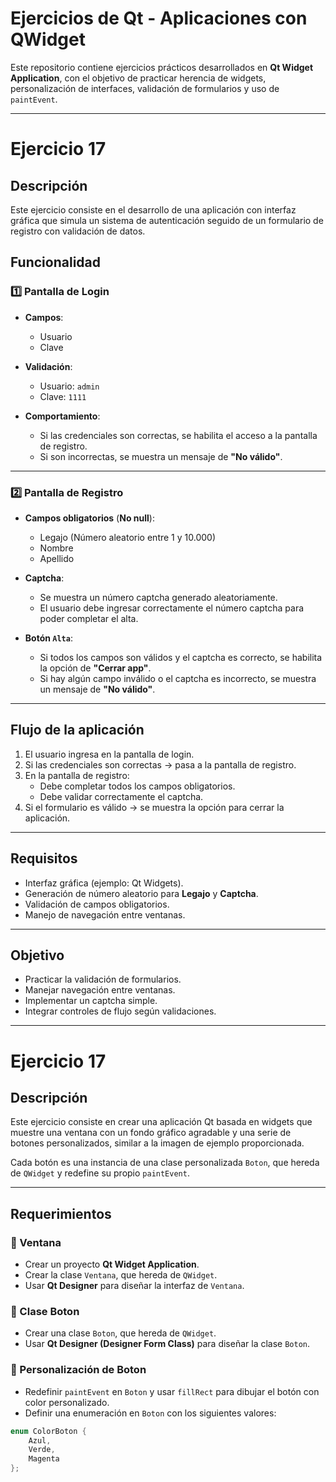 # Ejercicios de Qt - Aplicaciones con QWidget

Este repositorio contiene ejercicios prácticos desarrollados en **Qt Widget Application**, con el objetivo de practicar herencia de widgets, personalización de interfaces, validación de formularios y uso de `paintEvent`.

---

# Ejercicio 17

## Descripción

Este ejercicio consiste en el desarrollo de una aplicación con interfaz gráfica que simula un sistema de autenticación seguido de un formulario de registro con validación de datos.

## Funcionalidad

### 1️⃣ Pantalla de Login

- **Campos**:
  - Usuario
  - Clave

- **Validación**:
  - Usuario: `admin`
  - Clave: `1111`

- **Comportamiento**:
  - Si las credenciales son correctas, se habilita el acceso a la pantalla de registro.
  - Si son incorrectas, se muestra un mensaje de **"No válido"**.

---

### 2️⃣ Pantalla de Registro

- **Campos obligatorios** (**No null**):
  - Legajo (Número aleatorio entre 1 y 10.000)
  - Nombre
  - Apellido

- **Captcha**:
  - Se muestra un número captcha generado aleatoriamente.
  - El usuario debe ingresar correctamente el número captcha para poder completar el alta.

- **Botón `Alta`**:
  - Si todos los campos son válidos y el captcha es correcto, se habilita la opción de **"Cerrar app"**.
  - Si hay algún campo inválido o el captcha es incorrecto, se muestra un mensaje de **"No válido"**.

---

## Flujo de la aplicación

1. El usuario ingresa en la pantalla de login.
2. Si las credenciales son correctas → pasa a la pantalla de registro.
3. En la pantalla de registro:
    - Debe completar todos los campos obligatorios.
    - Debe validar correctamente el captcha.
4. Si el formulario es válido → se muestra la opción para cerrar la aplicación.

---

## Requisitos

- Interfaz gráfica (ejemplo: Qt Widgets).
- Generación de número aleatorio para **Legajo** y **Captcha**.
- Validación de campos obligatorios.
- Manejo de navegación entre ventanas.

---

## Objetivo

- Practicar la validación de formularios.
- Manejar navegación entre ventanas.
- Implementar un captcha simple.
- Integrar controles de flujo según validaciones.

---

# Ejercicio 17

## Descripción

Este ejercicio consiste en crear una aplicación Qt basada en widgets que muestre una ventana con un fondo gráfico agradable y una serie de botones personalizados, similar a la imagen de ejemplo proporcionada.

Cada botón es una instancia de una clase personalizada `Boton`, que hereda de `QWidget` y redefine su propio `paintEvent`.

---

## Requerimientos

### 📌 Ventana

- Crear un proyecto **Qt Widget Application**.
- Crear la clase `Ventana`, que hereda de `QWidget`.
- Usar **Qt Designer** para diseñar la interfaz de `Ventana`.

### 📌 Clase Boton

- Crear una clase `Boton`, que hereda de `QWidget`.
- Usar **Qt Designer (Designer Form Class)** para diseñar la clase `Boton`.

### 📌 Personalización de Boton

- Redefinir `paintEvent` en `Boton` y usar `fillRect` para dibujar el botón con color personalizado.
- Definir una enumeración en `Boton` con los siguientes valores:

```cpp
enum ColorBoton {
    Azul,
    Verde,
    Magenta
};
